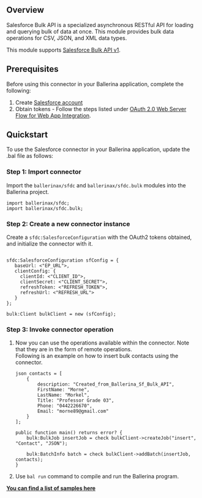 ## Overview
Salesforce Bulk API is a specialized asynchronous RESTful API for loading and querying bulk of data at once. This module provides bulk data operations for CSV, JSON, and XML data types.

This module supports [Salesforce Bulk API v1](https://developer.salesforce.com/docs/atlas.en-us.224.0.api_asynch.meta/api_asynch/asynch_api_reference.htm).
 
## Prerequisites
 
Before using this connector in your Ballerina application, complete the following:
1. Create [Salesforce account](https://developer.salesforce.com/signup)
2. Obtain tokens - Follow the steps listed under [OAuth 2.0 Web Server Flow for Web App Integration](https://help.salesforce.com/articleView?id=sf.remoteaccess_oauth_web_server_flow.htm&type=5).

## Quickstart
To use the Salesforce connector in your Ballerina application, update the .bal file as follows:
### Step 1: Import connector
Import the `ballerinax/sfdc` and `ballerinax/sfdc.bulk` modules into the Ballerina project.

```ballerina
import ballerinax/sfdc;
import ballerinax/sfdc.bulk;
```

### Step 2: Create a new connector instance
Create a `sfdc:SalesforceConfiguration` with the OAuth2 tokens obtained, and initialize the connector with it.
```ballerina

sfdc:SalesforceConfiguration sfConfig = {
   baseUrl: <"EP_URL">,
   clientConfig: {
     clientId: <"CLIENT_ID">,
     clientSecret: <"CLIENT_SECRET">,
     refreshToken: <"REFRESH_TOKEN">,
     refreshUrl: <"REFRESH_URL"> 
   }
};

bulk:Client bulkClient = new (sfConfig);
```

### Step 3: Invoke  connector operation

1. Now you can use the operations available within the connector. Note that they are in the form of remote operations.  
Following is an example on how to insert bulk contacts using the connector.
    ```ballerina
    json contacts = [
        {
            description: "Created_from_Ballerina_Sf_Bulk_API",
            FirstName: "Morne",
            LastName: "Morkel",
            Title: "Professor Grade 03",
            Phone: "0442226670",
            Email: "morne89@gmail.com"
        }
    ];

    public function main() returns error? {
        bulk:BulkJob insertJob = check bulkClient->createJob("insert", "Contact", "JSON");

        bulk:BatchInfo batch = check bulkClient->addBatch(insertJob, contacts);
    }
    ```

2. Use `bal run` command to compile and run the Ballerina program. 

**[You can find a list of samples here](https://github.com/ballerina-platform/module-ballerinax-sfdc/tree/master/sfdc/samples/bulk_api_usecases)**
